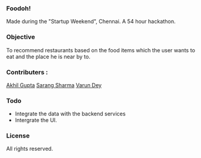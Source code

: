 ### Foodoh!

Made during the "Startup Weekend", Chennai. A 54 hour hackathon.

### Objective

To recommend restaurants based on the food items which the user wants to eat and the place he is near by to.

### Contributers : 

[Akhil Gupta](https://github.com/akhilgupta-official)
[Sarang Sharma](https://github.com/sarang-sharma)
[Varun Dey](https://github.com/varundey)

### Todo
  * Integrate the data with the backend services
  * Intergrate the UI.

### License

All rights reserved.
